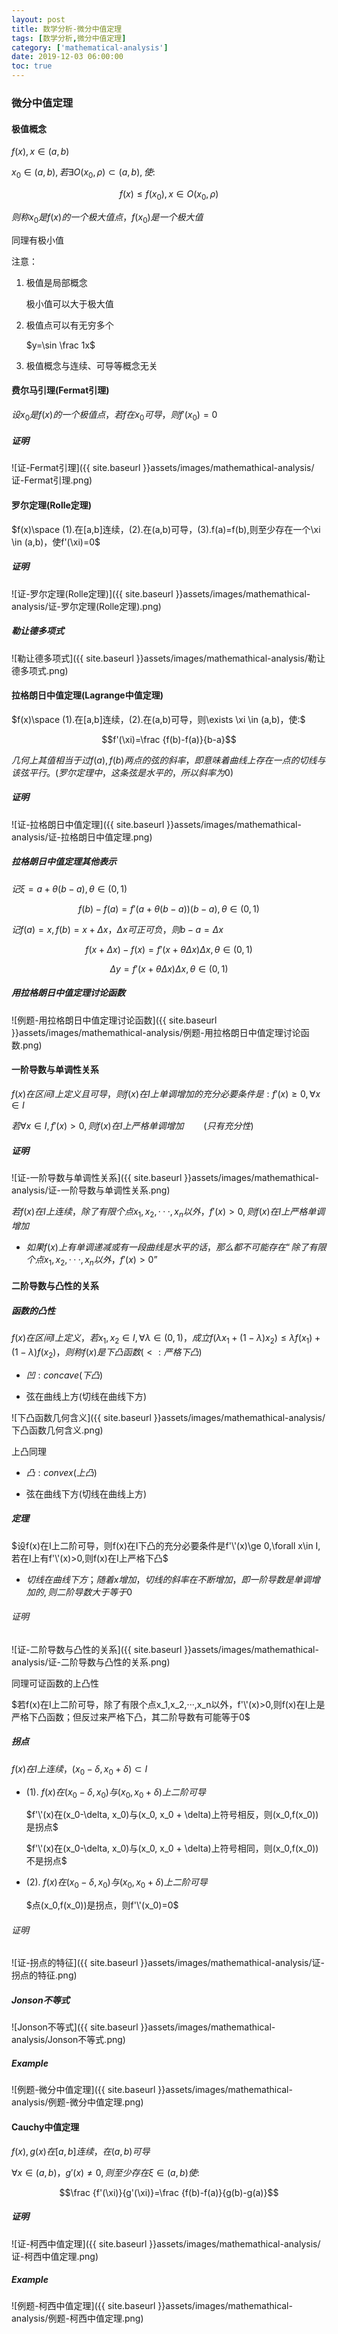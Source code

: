 ```yaml
---
layout: post
title: 数学分析-微分中值定理
tags: [数学分析,微分中值定理]
category: ['mathematical-analysis']
date: 2019-12-03 06:00:00
toc: true
---
```


### 微分中值定理

#### 极值概念

$f(x),x\in(a,b)$

$x_0\in (a,b),若\exists O(x_0,\rho)\subset (a,b),使:$

$$f(x)\le f(x_0),x\in O(x_0,\rho)$$

$则称x_0是f(x)的一个极大值点，f(x_0)是一个极大值$

同理有极小值

注意：

1. 极值是局部概念

   极小值可以大于极大值

2. 极值点可以有无穷多个

   $y=\sin \frac 1x$

3. 极值概念与连续、可导等概念无关

#### 费尔马引理(Fermat引理)

$设x_0是f(x)的一个极值点，若f在x_0可导，则f'(x_0)=0$

##### 证明

 ![证-Fermat引理]({{ site.baseurl }}assets/images/mathemathical-analysis/证-Fermat引理.png)

#### 罗尔定理(Rolle定理)

$f(x)\space (1).在[a,b]连续，(2).在(a,b)可导，(3).f(a)=f(b),则至少存在一个\xi \in (a,b)，使f'(\xi)=0$

##### 证明

![证-罗尔定理(Rolle定理)]({{ site.baseurl }}assets/images/mathemathical-analysis/证-罗尔定理(Rolle定理).png)

##### 勒让德多项式

![勒让德多项式]({{ site.baseurl }}assets/images/mathemathical-analysis/勒让德多项式.png)

#### 拉格朗日中值定理(Lagrange中值定理)

$f(x)\space (1).在[a,b]连续，(2).在(a,b)可导，则\exists \xi \in (a,b)，使:$

$$f'(\xi)=\frac {f(b)-f(a)}{b-a}$$

$几何上其值相当于过f(a),f(b)两点的弦的斜率，即意味着曲线上存在一点的切线与该弦平行。(罗尔定理中，这条弦是水平的，所以斜率为0)$

##### 证明 

![证-拉格朗日中值定理]({{ site.baseurl }}assets/images/mathemathical-analysis/证-拉格朗日中值定理.png)

##### 拉格朗日中值定理其他表示

$记\xi = a+\theta (b-a),\theta \in (0,1)$

$$f(b)-f(a)=f'(a+\theta(b-a))(b-a),\theta \in (0,1)$$

$记f(a)=x,f(b)=x+\Delta x，\Delta x可正可负，则b-a=\Delta x$

$$f(x+\Delta x)-f(x)=f'(x+\theta\Delta x)\Delta x,\theta \in (0,1)$$

$$\Delta y=f'(x+\theta\Delta x)\Delta x,\theta \in (0,1)$$

##### 用拉格朗日中值定理讨论函数

![例题-用拉格朗日中值定理讨论函数]({{ site.baseurl }}assets/images/mathemathical-analysis/例题-用拉格朗日中值定理讨论函数.png)

#### 一阶导数与单调性关系

$f(x)在区间I上定义且可导，则f(x)在I上单调增加的充分必要条件是:f'(x)\ge 0,\forall x \in I$

$若\forall x \in I,f'(x)>0,则f(x)在I上严格单调增加\qquad (只有充分性)$

##### 证明

![证-一阶导数与单调性关系]({{ site.baseurl }}assets/images/mathemathical-analysis/证-一阶导数与单调性关系.png)

$若f(x)在I上连续，除了有限个点x_1,x_2,···,x_n以外，f'(x)>0,则f(x)在I上严格单调增加$

- $如果f(x)上有单调递减或有一段曲线是水平的话，那么都不可能存在“除了有限个点x_1,x_2,···,x_n以外，f'(x)>0”$

#### 二阶导数与凸性的关系

##### 函数的凸性

$f(x)在区间I上定义，若x_1,x_2\in I,\forall \lambda \in (0,1)，成立f(\lambda x_1 + (1-\lambda)x_2)\le \lambda f(x_1)+(1-\lambda)f(x_2)，则称f(x)是下凸函数(<:严格下凸)$

- $凹:concave(下凸)$

- 弦在曲线上方(切线在曲线下方)

![下凸函数几何含义]({{ site.baseurl }}assets/images/mathemathical-analysis/下凸函数几何含义.png)

上凸同理

- $凸:convex(上凸)$

- 弦在曲线下方(切线在曲线上方)

##### 定理

$设f(x)在I上二阶可导，则f(x)在I下凸的充分必要条件是f'\'(x)\ge 0,\forall x\in I,若在I上有f'\'(x)>0,则f(x)在I上严格下凸$

- $切线在曲线下方；随着x增加，切线的斜率在不断增加，即一阶导数是单调增加的,则二阶导数大于等于0$

###### 证明

![证-二阶导数与凸性的关系]({{ site.baseurl }}assets/images/mathemathical-analysis/证-二阶导数与凸性的关系.png)

同理可证函数的上凸性

$若f(x)在I上二阶可导，除了有限个点x_1,x_2,···,x_n以外，f'\'(x)>0,则f(x)在I上是严格下凸函数；但反过来严格下凸，其二阶导数有可能等于0$

##### 拐点

$f(x)在I上连续，(x_0-\delta, x_0 + \delta)\subset I$

- (1). $f(x)在(x_0-\delta, x_0)与(x_0, x_0 + \delta)上二阶可导$

  $f'\'(x)在(x_0-\delta, x_0)与(x_0, x_0 + \delta)上符号相反，则(x_0,f(x_0))是拐点$

  $f'\'(x)在(x_0-\delta, x_0)与(x_0, x_0 + \delta)上符号相同，则(x_0,f(x_0))不是拐点$

- (2). $f(x)在(x_0-\delta, x_0)与(x_0, x_0 + \delta)上二阶可导$

  $点(x_0,f(x_0))是拐点，则f'\'(x_0)=0$

###### 证明

![证-拐点的特征]({{ site.baseurl }}assets/images/mathemathical-analysis/证-拐点的特征.png)

##### Jonson不等式

 ![Jonson不等式]({{ site.baseurl }}assets/images/mathemathical-analysis/Jonson不等式.png)

##### Example

![例题-微分中值定理]({{ site.baseurl }}assets/images/mathemathical-analysis/例题-微分中值定理.png)

#### Cauchy中值定理

$f(x),g(x)在[a,b]连续，在(a,b)可导$

$\forall x \in (a,b)，g'(x)\neq 0,则至少存在\xi \in (a,b)使:$

$$\frac {f'(\xi)}{g'(\xi)}=\frac {f(b)-f(a)}{g(b)-g(a)}$$

##### 证明

![证-柯西中值定理]({{ site.baseurl }}assets/images/mathemathical-analysis/证-柯西中值定理.png)

##### Example

![例题-柯西中值定理]({{ site.baseurl }}assets/images/mathemathical-analysis/例题-柯西中值定理.png)

